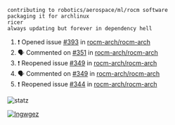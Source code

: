 ```
contributing to robotics/aerospace/ml/rocm software
packaging it for archlinux
ricer
always updating but forever in dependency hell
```

<!--START_SECTION:activity-->
1. ❗️ Opened issue [#393](https://github.com//rocm-arch/rocm-arch/issues/393) in [rocm-arch/rocm-arch](https://github.com//rocm-arch/rocm-arch)
2. 🗣 Commented on [#351](https://github.com//rocm-arch/rocm-arch/issues/351) in [rocm-arch/rocm-arch](https://github.com//rocm-arch/rocm-arch)
3. ❗️ Reopened issue [#349](https://github.com//rocm-arch/rocm-arch/issues/349) in [rocm-arch/rocm-arch](https://github.com//rocm-arch/rocm-arch)
4. 🗣 Commented on [#349](https://github.com//rocm-arch/rocm-arch/issues/349) in [rocm-arch/rocm-arch](https://github.com//rocm-arch/rocm-arch)
5. ❗️ Reopened issue [#344](https://github.com//rocm-arch/rocm-arch/issues/344) in [rocm-arch/rocm-arch](https://github.com//rocm-arch/rocm-arch)
<!--END_SECTION:activity-->


![statz](https://github-readme-stats.vercel.app/api?username=acxz&include_all_commits=true&show_icons=true)

[![lngwgez](https://github-readme-stats.vercel.app/api/top-langs/?username=acxz&layout=compact)](https://github.com/acxz/github-readme-stats)


<!--
**acxz/acxz** is a ✨ _special_ ✨ repository because its `README.md` (this file) appears on your GitHub profile.

Here are some ideas to get you started:

- 🔭 I’m currently working on ...
- 🌱 I’m currently learning ...
- 👯 I’m looking to collaborate on ...
- 🤔 I’m looking for help with ...
- 💬 Ask me about ...
- 📫 How to reach me: ...
- 😄 Pronouns: ...
- ⚡ Fun fact: ...
-->
